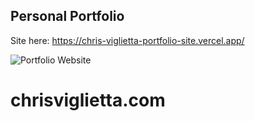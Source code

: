 ## Personal Portfolio

Site here: https://chris-viglietta-portfolio-site.vercel.app/

![Portfolio Website](https://i.ibb.co/k5ZhLsv/Screen-Shot-2022-05-18-at-10-45-28-PM.png)
# chrisviglietta.com
